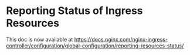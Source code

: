 # Reporting Status of Ingress Resources

This doc is now available at https://docs.nginx.com/nginx-ingress-controller/configuration/global-configuration/reporting-resources-status/
